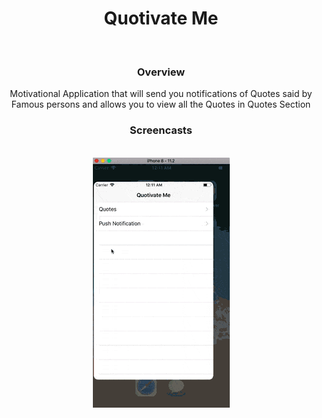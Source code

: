 <center>
	<h1>Quotivate Me</h1>
	<br>
	<h3>Overview</h3>
	<p>Motivational Application that will send you notifications of Quotes said by Famous persons and allows you to view all the Quotes in Quotes Section</p>
	<h3>Screencasts</h3>
	<br>
	<img src = "Quotivate Me/QuotivateMe.gif">
	<br>
</center>	
